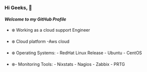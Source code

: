 ### Hi Geeks, 👋
#### _Welcome to my GitHub Profile_


- ❄️ Working as a cloud support Engineer

- ❄️ Cloud platform
        -Aws cloud

- ❄️ Operating Systems:
        - RedHat Linux Release
        - Ubuntu
        - CentOS

- ❄️- Monitoring Tools:
        - Nixstats
        - Nagios
        - Zabbix
        - PRTG
        
        

